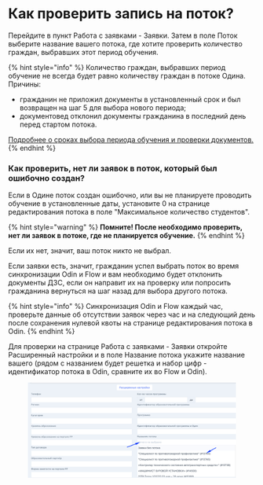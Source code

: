 # Как проверить запись на поток?

Перейдите в пункт Работа с заявками - Заявки. Затем в поле Поток выберите название вашего потока, где хотите проверить количество граждан, выбравших этот период обучения.

{% hint style="info" %}
Количество граждан, выбравших период обучение не всегда будет равно количеству граждан в потоке Одина.  \
Причины:&#x20;

* гражданин не приложил документы в установленный срок и был возвращен на шаг 5 для выбора нового периода;
* документовед отклонил документы гражданина в последний день перед стартом потока.

[Подробнее о сроках выбора периода обучения и проверки документов.](vybor-potoka-i-podtverzhdenie-dokumentov.md)
{% endhint %}

### Как проверить, нет ли заявок в поток, который был ошибочно создан?

Если в Одине поток создан ошибочно, или вы не планируете проводить обучение в установленные даты, установите 0 на странице редактирования потока в поле "Максимальное количество студентов".

{% hint style="warning" %}
**Помните! После необходимо проверить, нет ли  заявок в потоке, где не планируется обучение.** &#x20;
{% endhint %}

Если их нет, значит,  ваш поток никто не выбрал.&#x20;

Если заявки есть, значит, гражданин успел выбрать поток во время синхронизации Odin и Flow  и вам необходимо будет отклонить  документы ДЗС, если он направит их на проверку или попросить гражданина вернуться на шаг назад для выбора другого потока.

{% hint style="info" %}
Синхронизация Odin и Flow каждый час,  проверьте данные об отсутствии заявок через час и на следующий день после сохранения нулевой квоты на странице редактирования потока в Odin.
{% endhint %}

Для проверки на странице Работа с заявками - Заявки откройте Расширенный настройки и в поле Название потока укажите название вашего (рядом с названием будет решетка и набор цифр - идентификатор потока в Odin, сравните их  во Flow и Odin).&#x20;

<figure><img src="../.gitbook/assets/image (11).png" alt=""><figcaption></figcaption></figure>
